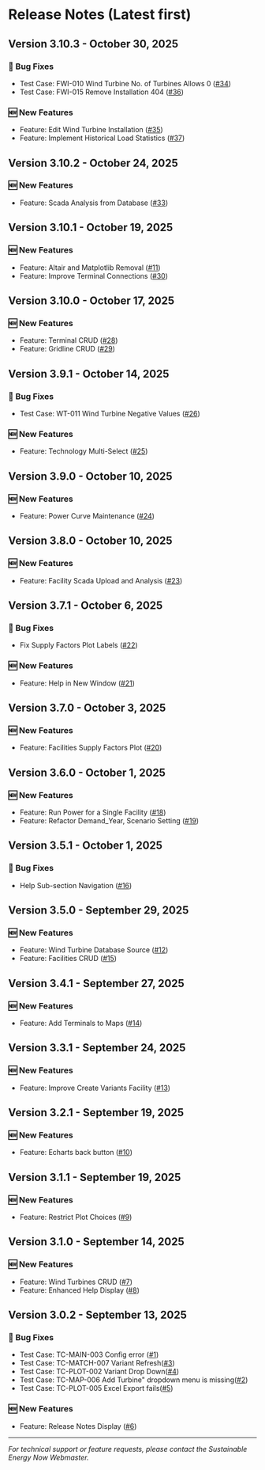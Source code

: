 # Release Notes (Latest first)
## Version 3.10.3 - October 30, 2025
### 🐛 Bug Fixes
- Test Case: FWI-010 Wind Turbine No. of Turbines Allows 0 ([#34](https://github.com/Sustainable-Energy-Now/siren_web/issues/34))
- Test Case: FWI-015 Remove Installation 404 ([#36](https://github.com/Sustainable-Energy-Now/siren_web/issues/36))
### 🆕 New Features
- Feature: Edit Wind Turbine Installation ([#35](https://github.com/Sustainable-Energy-Now/siren_web/issues/35))
- Feature: Implement Historical Load Statistics ([#37](https://github.com/Sustainable-Energy-Now/siren_web/issues/37))

## Version 3.10.2 - October 24, 2025
### 🆕 New Features
- Feature: Scada Analysis from Database ([#33](https://github.com/Sustainable-Energy-Now/siren_web/issues/33))

## Version 3.10.1 - October 19, 2025
### 🆕 New Features
- Feature: Altair and Matplotlib Removal ([#11](https://github.com/Sustainable-Energy-Now/siren_web/issues/11))
- Feature: Improve Terminal Connections ([#30](https://github.com/Sustainable-Energy-Now/siren_web/issues/30))

## Version 3.10.0 - October 17, 2025
### 🆕 New Features
- Feature: Terminal CRUD ([#28](https://github.com/Sustainable-Energy-Now/siren_web/issues/28))
- Feature: Gridline CRUD ([#29](https://github.com/Sustainable-Energy-Now/siren_web/issues/29))

## Version 3.9.1 - October 14, 2025
### 🐛 Bug Fixes
- Test Case: WT-011 Wind Turbine Negative Values ([#26](https://github.com/Sustainable-Energy-Now/siren_web/issues/26))
### 🆕 New Features
- Feature: Technology Multi-Select ([#25](https://github.com/Sustainable-Energy-Now/siren_web/issues/25))

## Version 3.9.0 - October 10, 2025
### 🆕 New Features
- Feature: Power Curve Maintenance ([#24](https://github.com/Sustainable-Energy-Now/siren_web/issues/24))

## Version 3.8.0 - October 10, 2025
### 🆕 New Features
- Feature: Facility Scada Upload and Analysis ([#23](https://github.com/Sustainable-Energy-Now/siren_web/issues/23))

## Version 3.7.1 - October 6, 2025
### 🐛 Bug Fixes
- Fix Supply Factors Plot Labels ([#22](https://github.com/Sustainable-Energy-Now/siren_web/issues/22))
### 🆕 New Features
- Feature: Help in New Window ([#21](https://github.com/Sustainable-Energy-Now/siren_web/issues/21))

## Version 3.7.0 - October 3, 2025
### 🆕 New Features
- Feature: Facilities Supply Factors Plot ([#20](https://github.com/Sustainable-Energy-Now/siren_web/issues/20))

## Version 3.6.0 - October 1, 2025
### 🆕 New Features
- Feature: Run Power for a Single Facility ([#18](https://github.com/Sustainable-Energy-Now/siren_web/issues/18))
- Feature: Refactor Demand_Year, Scenario Setting ([#19](https://github.com/Sustainable-Energy-Now/siren_web/issues/19))

## Version 3.5.1 - October 1, 2025
### 🐛 Bug Fixes
- Help Sub-section Navigation ([#16](https://github.com/Sustainable-Energy-Now/siren_web/issues/16))

## Version 3.5.0 - September 29, 2025
### 🆕 New Features
- Feature: Wind Turbine Database Source ([#12](https://github.com/Sustainable-Energy-Now/siren_web/issues/12))
- Feature: Facilities CRUD ([#15](https://github.com/Sustainable-Energy-Now/siren_web/issues/15))

## Version 3.4.1 - September 27, 2025
### 🆕 New Features
- Feature: Add Terminals to Maps ([#14](https://github.com/Sustainable-Energy-Now/siren_web/issues/14))

## Version 3.3.1 - September 24, 2025
### 🆕 New Features
- Feature: Improve Create Variants Facility ([#13](https://github.com/Sustainable-Energy-Now/siren_web/issues/13))

## Version 3.2.1 - September 19, 2025
### 🆕 New Features
- Feature: Echarts back button ([#10](https://github.com/Sustainable-Energy-Now/siren_web/issues/10))

## Version 3.1.1 - September 19, 2025
### 🆕 New Features
- Feature: Restrict Plot Choices ([#9](https://github.com/Sustainable-Energy-Now/siren_web/issues/9))

## Version 3.1.0 - September 14, 2025
### 🆕 New Features
- Feature: Wind Turbines CRUD ([#7](https://github.com/Sustainable-Energy-Now/siren_web/issues/7))
- Feature: Enhanced Help Display ([#8](https://github.com/Sustainable-Energy-Now/siren_web/issues/8))

## Version 3.0.2 - September 13, 2025
### 🐛 Bug Fixes
- Test Case: TC-MAIN-003 Config error ([#1](https://github.com/Sustainable-Energy-Now/siren_web/issues/1))
- Test Case: TC-MATCH-007 Variant Refresh([#3](https://github.com/Sustainable-Energy-Now/siren_web/issues/3))
- Test Case: TC-PLOT-002 Variant Drop Down([#4](https://github.com/Sustainable-Energy-Now/siren_web/issues/4))
- Test Case: TC-MAP-006 Add Turbine" dropdown menu is missing([#2](https://github.com/Sustainable-Energy-Now/siren_web/issues/2))
- Test Case: TC-PLOT-005 Excel Export fails([#5](https://github.com/Sustainable-Energy-Now/siren_web/issues/5))

### 🆕 New Features
- Feature: Release Notes Display ([#6](https://github.com/Sustainable-Energy-Now/siren_web/issues/6))

---
*For technical support or feature requests, please contact the Sustainable Energy Now Webmaster.*